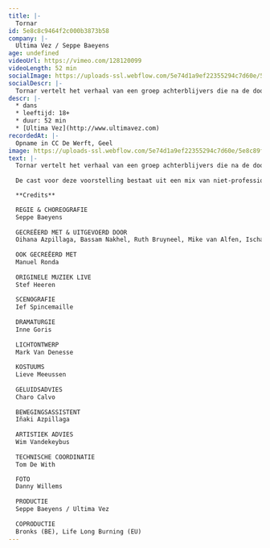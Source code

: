 ```yaml
---
title: |-
  Tornar
id: 5e8c8c9464f2c000b3873b58
company: |-
  Ultima Vez / Seppe Baeyens
age: undefined
videoUrl: https://vimeo.com/128120099
videoLength: 52 min
socialImage: https://uploads-ssl.webflow.com/5e74d1a9ef22355294c7d60e/5e8c89f5f4b55e22ed2c5523_Tornar%C2%A9DannyWillems_web.jpg
socialDescr: |-
  Tornar vertelt het verhaal van een groep achterblijvers die na de doortocht van een tornado opnieuw een gemeenschap tracht op te bouwen. Choreograaf / danser Seppe Baeyens (Ultima Vez) neemt de afbrokkelende solidariteit tussen generaties als uitgangspunt voor zijn eerste grootschalige dansvoorstelling. De cast voor deze voorstelling bestaat uit een mix van niet-professionele en professionele dansers van verschillende leeftijden. Op scène staan vier kinderen, twee jongeren, drie dansers, een 91-jarige man en een muzikant.
descr: |-
  * dans
  * leeftijd: 18+
  * duur: 52 min
  * [Ultima Vez](http://www.ultimavez.com)‍
recordedAt: |-
  Opname in CC De Werft, Geel
image: https://uploads-ssl.webflow.com/5e74d1a9ef22355294c7d60e/5e8c89f5f4b55e22ed2c5523_Tornar%C2%A9DannyWillems_web.jpg
text: |-
  Tornar vertelt het verhaal van een groep achterblijvers die na de doortocht van een tornado opnieuw een gemeenschap tracht op te bouwen. Choreograaf / danser Seppe Baeyens (Ultima Vez) neemt de afbrokkelende solidariteit tussen generaties als uitgangspunt voor zijn eerste grootschalige dansvoorstelling.  
  
  De cast voor deze voorstelling bestaat uit een mix van niet-professionele en professionele dansers van verschillende leeftijden. Op scène staan vier kinderen, twee jongeren, drie dansers, een 91-jarige man en een muzikant.

  **Credits**

  REGIE & CHOREOGRAFIE
  Seppe Baeyens
  
  GECREËERD MET & UITGEVOERD DOOR
  Oihana Azpillaga, Bassam Nakhel, Ruth Bruyneel, Mike van Alfen, Ischa Beernaert, Leon Gyselynck, Chisom Onyebueke Chinaedu, Leonie Van Begin, Emile Van Puymbroeck, Beniamin Boar
  
  OOK GECREËERD MET
  Manuel Ronda
  
  ORIGINELE MUZIEK LIVE
  Stef Heeren
  
  SCENOGRAFIE
  Ief Spincemaille
  
  DRAMATURGIE
  Inne Goris
  
  LICHTONTWERP
  Mark Van Denesse
  
  KOSTUUMS
  Lieve Meeussen
  
  GELUIDSADVIES
  Charo Calvo
  
  BEWEGINGSASSISTENT
  Iñaki Azpillaga
  
  ARTISTIEK ADVIES
  Wim Vandekeybus
  
  TECHNISCHE COORDINATIE
  Tom De With

  FOTO
  Danny Willems
  
  PRODUCTIE
  Seppe Baeyens / Ultima Vez
  
  COPRODUCTIE
  Bronks (BE), Life Long Burning (EU)
---
```

